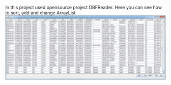In this project used opensource project DBFReader. Here you can see how to sort, add and change ArrayList
![alt text](https://github.com/YaroslavGlonin/Example__work_with_DB/blob/master/screenshot.png)
